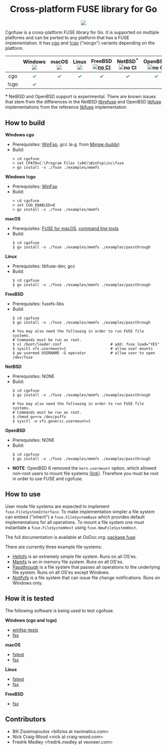 <h1 align="center">
    Cross-platform FUSE library for Go
</h1>

<p align="center">
    <a href="https://godoc.org/github.com/americanbinary/cgofuse/fuse">
        <img src="https://godoc.org/github.com/americanbinary/cgofuse/fuse?status.svg"/>
    </a>
</p>

Cgofuse is a cross-platform FUSE library for Go. It is supported on multiple platforms and can be ported to any platform that has a FUSE implementation. It has [cgo](https://golang.org/cmd/cgo/) and [!cgo](https://github.com/golang/go/wiki/WindowsDLLs) ("nocgo") variants depending on the platform.

|       |Windows<br/>[![](https://img.shields.io/github/workflow/status/winfsp/cgofuse/test)](https://github.com/americanbinary/cgofuse/actions/workflows/test.yml)|macOS<br/>[![](https://img.shields.io/github/workflow/status/winfsp/cgofuse/test)](https://github.com/americanbinary/cgofuse/actions/workflows/test.yml)|Linux<br/>[![](https://img.shields.io/github/workflow/status/winfsp/cgofuse/test)](https://github.com/americanbinary/cgofuse/actions/workflows/test.yml)|FreeBSD<br/>[![no CI](https://img.shields.io/badge/build-none-lightgrey.svg)](https://cirrus-ci.com/github/billziss-gh/cgofuse)|NetBSD<sup>*</sup><br/>![no CI](https://img.shields.io/badge/build-none-lightgrey.svg)|OpenBSD<sup>*</sup><br/>![no CI](https://img.shields.io/badge/build-none-lightgrey.svg)|
|:-----:|:------:|:------:|:------:|:------:|:------:|:------:|
|  cgo  |&#x2713;|&#x2713;|&#x2713;|&#x2713;|&#x2713;|&#x2713;|
| !cgo  |&#x2713;|        |        |        |        |        |

**\*** NetBSD and OpenBSD support is experimental. There are known issues that stem from the differences in the NetBSD [librefuse](https://github.com/NetBSD/src/tree/bbc46b99bff565d75f55fb23b51eff511068b183/lib/librefuse) and OpenBSD [libfuse](https://github.com/openbsd/src/tree/dae5ffec5618b0b660e9064e3b0991bb4ab1b1e8/lib/libfuse) implementations from the reference [libfuse](https://github.com/libfuse/libfuse) implementation

## How to build

**Windows cgo**
- Prerequisites: [WinFsp](https://github.com/winfsp/winfsp), gcc (e.g. from [Mingw-builds](http://mingw-w64.org/doku.php/download))
- Build:
    ```
    > cd cgofuse
    > set CPATH=C:\Program Files (x86)\WinFsp\inc\fuse
    > go install -v ./fuse ./examples/memfs
    ```

**Windows !cgo**
- Prerequisites: [WinFsp](https://github.com/winfsp/winfsp)
- Build:
    ```
    > cd cgofuse
    > set CGO_ENABLED=0
    > go install -v ./fuse ./examples/memfs
    ```

**macOS**
- Prerequisites: [FUSE for macOS](https://osxfuse.github.io), [command line tools](https://developer.apple.com/library/content/technotes/tn2339/_index.html)
- Build:
    ```
    $ cd cgofuse
    $ go install -v ./fuse ./examples/memfs ./examples/passthrough
    ```

**Linux**
- Prerequisites: libfuse-dev, gcc
- Build:
    ```
    $ cd cgofuse
    $ go install -v ./fuse ./examples/memfs ./examples/passthrough
    ```

**FreeBSD**
- Prerequisites: fusefs-libs
- Build:
    ```
    $ cd cgofuse
    $ go install -v ./fuse ./examples/memfs ./examples/passthrough

    # You may also need the following in order to run FUSE file systems.
    # Commands must be run as root.
    $ vi /boot/loader.conf                      # add: fuse_load="YES"
    $ sysctl vfs.usermount=1                    # allow user mounts
    $ pw usermod USERNAME -G operator           # allow user to open /dev/fuse
    ```

**NetBSD**
- Prerequisites: NONE
- Build:
    ```
    $ cd cgofuse
    $ go install -v ./fuse ./examples/memfs ./examples/passthrough

    # You may also need the following in order to run FUSE file systems.
    # Commands must be run as root.
    $ chmod go+rw /dev/puffs
    $ sysctl -w vfs.generic.usermount=1
    ```

**OpenBSD**
- Prerequisites: NONE
- Build:
    ```
    $ cd cgofuse
    $ go install -v ./fuse ./examples/memfs ./examples/passthrough
    ```
- **NOTE**: OpenBSD 6 removed the `kern.usermount` option, which allowed non-root users to mount file systems [[link](https://undeadly.org/cgi?action=article&sid=20160715125022&mode=expanded&count=0)]. Therefore you must be root in order to use FUSE and cgofuse.

## How to use

User mode file systems are expected to implement `fuse.FileSystemInterface`. To make implementation simpler a file system can embed ("inherit") a `fuse.FileSystemBase` which provides default implementations for all operations. To mount a file system one must instantiate a `fuse.FileSystemHost` using `fuse.NewFileSystemHost`.

The full documentation is available at GoDoc.org: [package fuse](https://godoc.org/github.com/americanbinary/cgofuse/fuse)

There are currently three example file systems:

- [Hellofs](examples/hellofs/hellofs.go) is an extremely simple file system. Runs on all OS'es.
- [Memfs](examples/memfs/memfs.go) is an in memory file system. Runs on all OS'es.
- [Passthrough](examples/passthrough/passthrough.go) is a file system that passes all operations to the underlying file system. Runs on all OS'es except Windows.
- [Notifyfs](examples/notifyfs/notifyfs.go) is a file system that can issue file change notifications. Runs on Windows only.

## How it is tested

The following software is being used to test cgofuse.

**Windows (cgo and !cgo)**
- [winfsp-tests](https://github.com/winfsp/winfsp/tree/master/tst/winfsp-tests)
- [fsx](https://github.com/billziss-gh/secfs.test/tree/master/fstools/src/fsx)

**macOS**
- [fstest](https://github.com/billziss-gh/secfs.test/tree/master/fstest/ntfs-3g-pjd-fstest-8af5670)
- [fsx](https://github.com/billziss-gh/secfs.test/tree/master/fstools/src/fsx)

**Linux**
- [fstest](https://github.com/billziss-gh/secfs.test/tree/master/fstest/ntfs-3g-pjd-fstest-8af5670)
- [fsx](https://github.com/billziss-gh/secfs.test/tree/master/fstools/src/fsx)

**FreeBSD**
- [fsx](https://github.com/billziss-gh/secfs.test/tree/master/fstools/src/fsx)

## Contributors

- Bill Zissimopoulos \<billziss at navimatics.com>
- Nick Craig-Wood \<nick at craig-wood.com>
- Fredrik Medley <fredrik.medley at veoneer.com>
